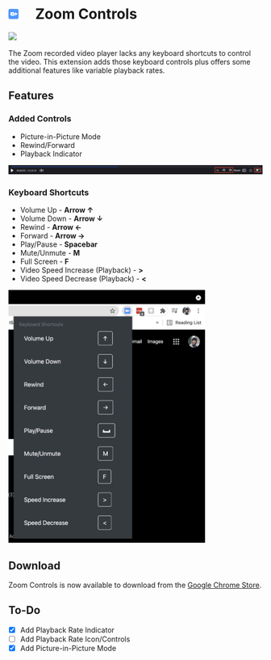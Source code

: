 # <img src = "src/icon.svg" style="width:20px;height:20px;margin-right:20px;">&nbsp;&nbsp;Zoom Controls 
<img src = "https://img.shields.io/chrome-web-store/v/henmmblkopelpkajjhhndaicecnccgff.svg">

The Zoom recorded video player lacks any keyboard shortcuts to control the video. This extension adds those keyboard controls plus offers some additional features like variable playback rates.

## Features
### Added Controls
- Picture-in-Picture Mode
- Rewind/Forward
- Playback Indicator
<img src = "src/images/controls.png">

### Keyboard Shortcuts
- Volume Up - **Arrow &#8593;**
- Volume Down - **Arrow &#8595;**
- Rewind - **Arrow &#8592;**
- Forward - **Arrow &#8594;**
- Play/Pause - **Spacebar  <svg height="10pt" viewBox="0 -161 514.42745 514" width="15pt" xmlns="http://www.w3.org/2000/svg"><path d="m482.277344 193.125h-450.125c-17.765625 0-32.152344-14.390625-32.152344-32.152344v-112.53125c0-26.636718 21.589844-48.226562 48.226562-48.226562 26.640626 0 48.230469 21.589844 48.230469 48.226562v48.226563h321.515625v-48.226563c0-26.636718 21.589844-48.226562 48.226563-48.226562s48.226562 21.589844 48.226562 48.226562v112.53125c0 17.761719-14.386719 32.152344-32.148437 32.152344zm0 0" fill="white"/></svg>**
- Mute/Unmute - **M**
- Full Screen - **F**
- Video Speed Increase (Playback) - **>**
- Video Speed Decrease (Playback) - **<**

<img src = "src/images/shortcuts.png" style="height:500px;">

<br>

## Download
Zoom Controls is now available to download from the [Google Chrome Store](https://chrome.google.com/webstore/detail/zoom-controls/henmmblkopelpkajjhhndaicecnccgff).

## To-Do
- [x] Add Playback Rate Indicator
- [ ] Add Playback Rate Icon/Controls
- [x] Add Picture-in-Picture Mode